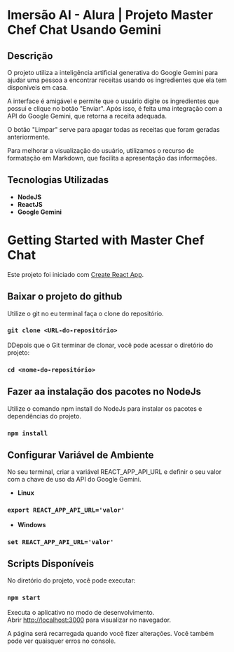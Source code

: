 
# Imersão AI - Alura | Projeto Master Chef Chat Usando Gemini

## Descrição
O projeto utiliza a inteligência artificial generativa do Google Gemini para ajudar uma pessoa a encontrar receitas usando os ingredientes que ela tem disponíveis em casa.

A interface é amigável e permite que o usuário digite os ingredientes que possui e clique no botão "Enviar". Após isso, é feita uma integração com a API do Google Gemini, que retorna a receita adequada.

O botão "Limpar" serve para apagar todas as receitas que foram geradas anteriormente.

Para melhorar a visualização do usuário, utilizamos o recurso de formatação em Markdown, que facilita a apresentação das informações.

## Tecnologias Utilizadas
- **NodeJS**
- **ReactJS**
- **Google Gemini**


# Getting Started with Master Chef Chat

Este projeto foi iniciado com [Create React App](https://github.com/facebook/create-react-app).


## Baixar o projeto do github
Utilize o git no eu terminal faça o clone do repositório.

### `git clone <URL-do-repositório>`

DDepois que o Git terminar de clonar, você pode acessar o diretório do projeto:

### `cd <nome-do-repositório>`

## Fazer aa instalação dos pacotes no NodeJs
Utilize o comando npm install do NodeJs para instalar os pacotes e dependências do projeto.

### `npm install`


## Configurar Variável de Ambiente
No seu terminal, criar a variável REACT_APP_API_URL e definir o seu valor com a chave de uso da API do Google Gemini.

- **Linux**
### `export REACT_APP_API_URL='valor'`

- **Windows**
### `set REACT_APP_API_URL='valor'`


## Scripts Disponíveis

No diretório do projeto, você pode executar:

### `npm start`

Executa o aplicativo no modo de desenvolvimento.\
Abrir [http://localhost:3000](http://localhost:3000) para visualizar no navegador.

A página será recarregada quando você fizer alterações.
Você também pode ver quaisquer erros no console.


